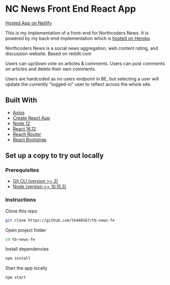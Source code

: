 # NC News Front End React App

[Hosted App on Netlify](https://tb-nc-news.netlify.com/)

This is my implementation of a front-end for Northcoders News. It is powered by my back-end implementation which is [hosted on Heroku](https://tb-news.herokuapp.com/api)

Northcoders News is a social news aggregation, web content rating, and discussion website. Based on reddit.com

Users can up/down vote on articles & comments.
Users can post comments on articles and delete their own comments.

Users are hardcoded as no users endpoint in BE, but selecting a user will update the currently "logged-in" user to reflect across the whole site.

## Built With

- [Axios](https://github.com/axios/axios)
- [Create React App](https://facebook.github.io/create-react-app/)
- [Node 12](https://nodejs.org)
- [React 16.12](https://reactjs.org/)
- [Reach Router](https://reach.tech/router)
- [React Bootstrap](https://react-bootstrap.github.io/)

## Set up a copy to try out locally

### Prerequisites

- [Git CLI (version >= 2)](https://git-scm.com/)
- [Node (version >= 10.15.3)](https://nodejs.org)

### Instructions

Clone this repo

```bash
git clone https://github.com/tb440167/tb-news-fe
```

Open project folder

```bash
cd tb-news-fe
```

Install dependencies

```bash
npm install
```

Start the app locally

```bash
npm start
```
